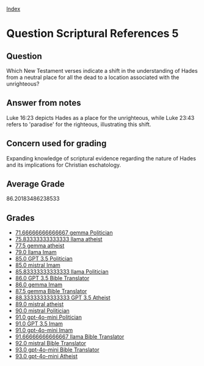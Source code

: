 
[Index](../../index.md)
# Question Scriptural References 5
## Question
Which New Testament verses indicate a shift in the understanding of Hades from a neutral place for all the dead to a location associated with the unrighteous?

## Answer from notes
Luke 16:23 depicts Hades as a place for the unrighteous, while Luke 23:43 refers to 'paradise' for the righteous, illustrating this shift.

## Concern used for grading
Expanding knowledge of scriptural evidence regarding the nature of Hades and its implications for Christian eschatology.

## Average Grade
86.20183486238533

## Grades
 * [71.66666666666667 gemma Politician](../answers/gemma_Politician/Scriptural_References_5.md)
 * [75.83333333333333 llama atheist](../answers/llama_atheist/Scriptural_References_5.md)
 * [77.5 gemma atheist](../answers/gemma_atheist/Scriptural_References_5.md)
 * [79.0 llama Imam](../answers/llama_Imam/Scriptural_References_5.md)
 * [85.0 GPT 3.5 Politician](../answers/GPT_3.5_Politician/Scriptural_References_5.md)
 * [85.0 mistral Imam](../answers/mistral_Imam/Scriptural_References_5.md)
 * [85.83333333333333 llama Politician](../answers/llama_Politician/Scriptural_References_5.md)
 * [86.0 GPT 3.5 Bible Translator](../answers/GPT_3.5_Bible_Translator/Scriptural_References_5.md)
 * [86.0 gemma Imam](../answers/gemma_Imam/Scriptural_References_5.md)
 * [87.5 gemma Bible Translator](../answers/gemma_Bible_Translator/Scriptural_References_5.md)
 * [88.33333333333333 GPT 3.5 Atheist](../answers/GPT_3.5_Atheist/Scriptural_References_5.md)
 * [89.0 mistral atheist](../answers/mistral_atheist/Scriptural_References_5.md)
 * [90.0 mistral Politician](../answers/mistral_Politician/Scriptural_References_5.md)
 * [91.0 gpt-4o-mini Politician](../answers/gpt-4o-mini_Politician/Scriptural_References_5.md)
 * [91.0 GPT 3.5 Imam](../answers/GPT_3.5_Imam/Scriptural_References_5.md)
 * [91.0 gpt-4o-mini Imam](../answers/gpt-4o-mini_Imam/Scriptural_References_5.md)
 * [91.66666666666667 llama Bible Translator](../answers/llama_Bible_Translator/Scriptural_References_5.md)
 * [92.0 mistral Bible Translator](../answers/mistral_Bible_Translator/Scriptural_References_5.md)
 * [93.0 gpt-4o-mini Bible Translator](../answers/gpt-4o-mini_Bible_Translator/Scriptural_References_5.md)
 * [93.0 gpt-4o-mini Atheist](../answers/gpt-4o-mini_Atheist/Scriptural_References_5.md)

